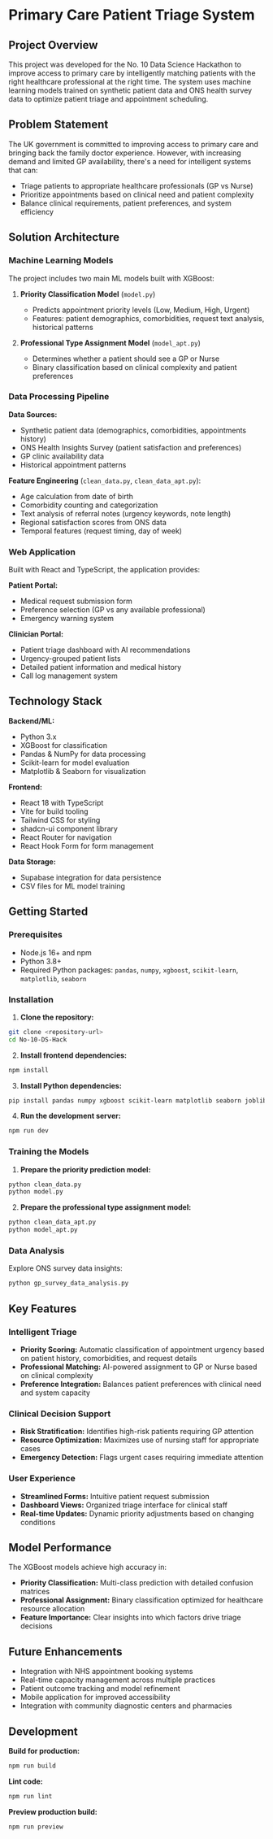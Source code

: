 # Primary Care Patient Triage System

## Project Overview

This project was developed for the No. 10 Data Science Hackathon to improve access to primary care by intelligently matching patients with the right healthcare professional at the right time. The system uses machine learning models trained on synthetic patient data and ONS health survey data to optimize patient triage and appointment scheduling.

## Problem Statement

The UK government is committed to improving access to primary care and bringing back the family doctor experience. However, with increasing demand and limited GP availability, there's a need for intelligent systems that can:

- Triage patients to appropriate healthcare professionals (GP vs Nurse)
- Prioritize appointments based on clinical need and patient complexity
- Balance clinical requirements, patient preferences, and system efficiency

## Solution Architecture

### Machine Learning Models

The project includes two main ML models built with XGBoost:

1. **Priority Classification Model** (`model.py`)
   - Predicts appointment priority levels (Low, Medium, High, Urgent)
   - Features: patient demographics, comorbidities, request text analysis, historical patterns

2. **Professional Type Assignment Model** (`model_apt.py`)
   - Determines whether a patient should see a GP or Nurse
   - Binary classification based on clinical complexity and patient preferences

### Data Processing Pipeline

**Data Sources:**
- Synthetic patient data (demographics, comorbidities, appointments history)
- ONS Health Insights Survey (patient satisfaction and preferences)
- GP clinic availability data
- Historical appointment patterns

**Feature Engineering** (`clean_data.py`, `clean_data_apt.py`):
- Age calculation from date of birth
- Comorbidity counting and categorization
- Text analysis of referral notes (urgency keywords, note length)
- Regional satisfaction scores from ONS data
- Temporal features (request timing, day of week)

### Web Application

Built with React and TypeScript, the application provides:

**Patient Portal:**
- Medical request submission form
- Preference selection (GP vs any available professional)
- Emergency warning system

**Clinician Portal:**
- Patient triage dashboard with AI recommendations
- Urgency-grouped patient lists
- Detailed patient information and medical history
- Call log management system

## Technology Stack

**Backend/ML:**
- Python 3.x
- XGBoost for classification
- Pandas & NumPy for data processing
- Scikit-learn for model evaluation
- Matplotlib & Seaborn for visualization

**Frontend:**
- React 18 with TypeScript
- Vite for build tooling
- Tailwind CSS for styling
- shadcn-ui component library
- React Router for navigation
- React Hook Form for form management

**Data Storage:**
- Supabase integration for data persistence
- CSV files for ML model training

## Getting Started

### Prerequisites

- Node.js 16+ and npm
- Python 3.8+
- Required Python packages: `pandas`, `numpy`, `xgboost`, `scikit-learn`, `matplotlib`, `seaborn`

### Installation

1. **Clone the repository:**
```bash
git clone <repository-url>
cd No-10-DS-Hack
```

2. **Install frontend dependencies:**
```bash
npm install
```

3. **Install Python dependencies:**
```bash
pip install pandas numpy xgboost scikit-learn matplotlib seaborn joblib
```

4. **Run the development server:**
```bash
npm run dev
```

### Training the Models

1. **Prepare the priority prediction model:**
```bash
python clean_data.py
python model.py
```

2. **Prepare the professional type assignment model:**
```bash
python clean_data_apt.py
python model_apt.py
```

### Data Analysis

Explore ONS survey data insights:
```bash
python gp_survey_data_analysis.py
```

## Key Features

### Intelligent Triage
- **Priority Scoring:** Automatic classification of appointment urgency based on patient history, comorbidities, and request details
- **Professional Matching:** AI-powered assignment to GP or Nurse based on clinical complexity
- **Preference Integration:** Balances patient preferences with clinical need and system capacity

### Clinical Decision Support
- **Risk Stratification:** Identifies high-risk patients requiring GP attention
- **Resource Optimization:** Maximizes use of nursing staff for appropriate cases
- **Emergency Detection:** Flags urgent cases requiring immediate attention

### User Experience
- **Streamlined Forms:** Intuitive patient request submission
- **Dashboard Views:** Organized triage interface for clinical staff
- **Real-time Updates:** Dynamic priority adjustments based on changing conditions

## Model Performance

The XGBoost models achieve high accuracy in:
- **Priority Classification:** Multi-class prediction with detailed confusion matrices
- **Professional Assignment:** Binary classification optimized for healthcare resource allocation
- **Feature Importance:** Clear insights into which factors drive triage decisions

## Future Enhancements

- Integration with NHS appointment booking systems
- Real-time capacity management across multiple practices
- Patient outcome tracking and model refinement
- Mobile application for improved accessibility
- Integration with community diagnostic centers and pharmacies

## Development

**Build for production:**
```bash
npm run build
```

**Lint code:**
```bash
npm run lint
```

**Preview production build:**
```bash
npm run preview
```
